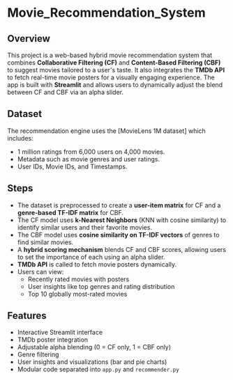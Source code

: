 # Movie_Recommendation_System

## Overview
This project is a web-based hybrid movie recommendation system that combines **Collaborative Filtering (CF)** and **Content-Based Filtering (CBF)** to suggest movies tailored to a user's taste. It also integrates the **TMDb API** to fetch real-time movie posters for a visually engaging experience. The app is built with **Streamlit** and allows users to dynamically adjust the blend between CF and CBF via an alpha slider.

## Dataset
The recommendation engine uses the [MovieLens 1M dataset] which includes:
- 1 million ratings from 6,000 users on 4,000 movies.
- Metadata such as movie genres and user ratings.
- User IDs, Movie IDs, and Timestamps.

## Steps
- The dataset is preprocessed to create a **user-item matrix** for CF and a **genre-based TF-IDF matrix** for CBF.
- The CF model uses **k-Nearest Neighbors** (KNN with cosine similarity) to identify similar users and their favorite movies.
- The CBF model uses **cosine similarity on TF-IDF vectors** of genres to find similar movies.
- A **hybrid scoring mechanism** blends CF and CBF scores, allowing users to set the importance of each using an alpha slider.
- **TMDb API** is called to fetch movie posters dynamically.
- Users can view:
  - Recently rated movies with posters
  - User insights like top genres and rating distribution
  - Top 10 globally most-rated movies

## Features
- Interactive Streamlit interface
- TMDb poster integration
- Adjustable alpha blending (0 = CF only, 1 = CBF only)
- Genre filtering
- User insights and visualizations (bar and pie charts)
- Modular code separated into `app.py` and `recommender.py`


